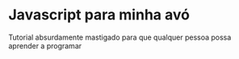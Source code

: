 # Javascript para minha avó

Tutorial absurdamente mastigado para que qualquer pessoa possa aprender a programar


